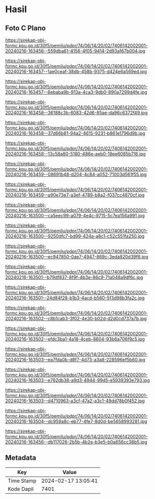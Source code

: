 # Hasil

## Foto C Plano

https://sirekap-obj-formc.kpu.go.id/30f5/pemilu/pdpr/74/06/14/20/02/7406142002001-20240216-163456--559dba61-4156-4f05-9414-2d93a167b004.jpg

https://sirekap-obj-formc.kpu.go.id/30f5/pemilu/pdpr/74/06/14/20/02/7406142002001-20240216-163457--1ae0ceaf-38db-458b-9375-d424e6a569ed.jpg

https://sirekap-obj-formc.kpu.go.id/30f5/pemilu/pdpr/74/06/14/20/02/7406142002001-20240216-163457--8ebaba9b-913a-4ca3-9db0-890a7299d4fe.jpg

https://sirekap-obj-formc.kpu.go.id/30f5/pemilu/pdpr/74/06/14/20/02/7406142002001-20240216-163458--36188c3b-6083-42d6-85ae-da96c6372f49.jpg

https://sirekap-obj-formc.kpu.go.id/30f5/pemilu/pdpr/74/06/14/20/02/7406142002001-20240216-163458--37d66b81-94a2-4615-9231-b861e1796d9b.jpg

https://sirekap-obj-formc.kpu.go.id/30f5/pemilu/pdpr/74/06/14/20/02/7406142002001-20240216-163458--13c58a80-5180-486e-aeb0-19ee6085b716.jpg

https://sirekap-obj-formc.kpu.go.id/30f5/pemilu/pdpr/74/06/14/20/02/7406142002001-20240216-163459--08691b48-d204-4c84-a052-71003d561f55.jpg

https://sirekap-obj-formc.kpu.go.id/30f5/pemilu/pdpr/74/06/14/20/02/7406142002001-20240216-163459--a90e73e7-a3ef-4789-b8a2-f037cc4870cf.jpg

https://sirekap-obj-formc.kpu.go.id/30f5/pemilu/pdpr/74/06/14/20/02/7406142002001-20240216-163500--ca5eec99-a079-4e4c-9715-5c7ea156a991.jpg

https://sirekap-obj-formc.kpu.go.id/30f5/pemilu/pdpr/74/06/14/20/02/7406142002001-20240216-163500--9250dfc7-bd99-424a-a8c1-c52c551fa250.jpg

https://sirekap-obj-formc.kpu.go.id/30f5/pemilu/pdpr/74/06/14/20/02/7406142002001-20240216-163500--ec947850-0ae7-4947-869c-3eda920d39f6.jpg

https://sirekap-obj-formc.kpu.go.id/30f5/pemilu/pdpr/74/06/14/20/02/7406142002001-20240216-163501--b79df837-8f9f-4b3e-86c9-71a048a9df6c.jpg

https://sirekap-obj-formc.kpu.go.id/30f5/pemilu/pdpr/74/06/14/20/02/7406142002001-20240216-163501--24d84f28-b1b3-4acd-b560-5f3d98b3fa2c.jpg

https://sirekap-obj-formc.kpu.go.id/30f5/pemilu/pdpr/74/06/14/20/02/7406142002001-20240216-163502--c8b1cab3-3f02-4e30-b02d-d2d0cd737a7b.jpg

https://sirekap-obj-formc.kpu.go.id/30f5/pemilu/pdpr/74/06/14/20/02/7406142002001-20240216-163502--efdc3ba1-4a18-4ceb-8604-93b6a706f9c5.jpg

https://sirekap-obj-formc.kpu.go.id/30f5/pemilu/pdpr/74/06/14/20/02/7406142002001-20240216-163503--ea7fda0b-d8f7-4d73-a3a8-228596ef5b60.jpg

https://sirekap-obj-formc.kpu.go.id/30f5/pemilu/pdpr/74/06/14/20/02/7406142002001-20240216-163503--e762db38-a9d3-4944-99d5-e5939393e793.jpg

https://sirekap-obj-formc.kpu.go.id/30f5/pemilu/pdpr/74/06/14/20/02/7406142002001-20240216-163503--d4710963-a3cf-47a2-a3c1-49dd78b0f452.jpg

https://sirekap-obj-formc.kpu.go.id/30f5/pemilu/pdpr/74/06/14/20/02/7406142002001-20240216-163504--dc959a8c-eb77-4fe7-8d0d-be5658993281.jpg

https://sirekap-obj-formc.kpu.go.id/30f5/pemilu/pdpr/74/06/14/20/02/7406142002001-20240216-163456--db117026-2b5b-4b2e-b3e5-b0a656cc38b5.jpg


## Metadata

| Key        | Value               |
| ---------- | ------------------- |
| Time Stamp | 2024-02-17 13:05:41 |
| Kode Dapil | 7401                |



